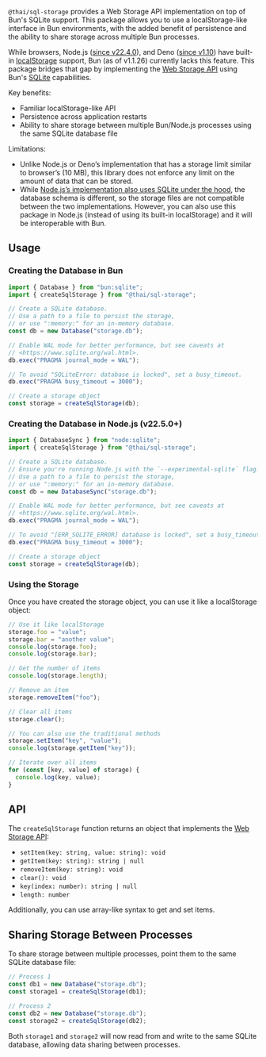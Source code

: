 `@thai/sql-storage` provides a Web Storage API implementation on top of Bun's SQLite support. This package allows you to use a localStorage-like interface in Bun environments, with the added benefit of persistence and the ability to share storage across multiple Bun processes.

While browsers, Node.js ([since v22.4.0](https://nodejs.org/en/blog/release/v22.4)), and Deno ([since v1.10](https://docs.deno.com/runtime/manual/runtime/web_storage_api/)) have built-in [localStorage](https://developer.mozilla.org/en-US/docs/Web/API/Window/localStorage) support, Bun (as of v1.1.26) currently lacks this feature. This package bridges that gap by implementing the [Web Storage API](https://developer.mozilla.org/en-US/docs/Web/API/Web_Storage_API) using Bun's [SQLite](https://bun.sh/docs/api/sqlite) capabilities.

Key benefits:

- Familiar localStorage-like API
- Persistence across application restarts
- Ability to share storage between multiple Bun/Node.js processes using the same SQLite database file

Limitations:

- Unlike Node.js or Deno’s implementation that has a storage limit similar to browser’s (10 MB), this library does not enforce any limit on the amount of data that can be stored.
- While [Node.js’s implementation also uses SQLite under the hood](https://github.com/nodejs/node/blob/main/src/node_webstorage.cc), the database schema is different, so the storage files are not compatible between the two implementations. However, you can also use this package in Node.js (instead of using its built-in localStorage) and it will be interoperable with Bun.

## Usage

### Creating the Database in Bun

```typescript
import { Database } from "bun:sqlite";
import { createSqlStorage } from "@thai/sql-storage";

// Create a SQLite database.
// Use a path to a file to persist the storage,
// or use ":memory:" for an in-memory database.
const db = new Database("storage.db");

// Enable WAL mode for better performance, but see caveats at
// <https://www.sqlite.org/wal.html>.
db.exec("PRAGMA journal_mode = WAL");

// To avoid "SQLiteError: database is locked", set a busy_timeout.
db.exec("PRAGMA busy_timeout = 3000");

// Create a storage object
const storage = createSqlStorage(db);
```

### Creating the Database in Node.js (v22.5.0+)

```typescript
import { DatabaseSync } from "node:sqlite";
import { createSqlStorage } from "@thai/sql-storage";

// Create a SQLite database.
// Ensure you're running Node.js with the `--experimental-sqlite` flag.
// Use a path to a file to persist the storage,
// or use ":memory:" for an in-memory database.
const db = new DatabaseSync("storage.db");

// Enable WAL mode for better performance, but see caveats at
// <https://www.sqlite.org/wal.html>.
db.exec("PRAGMA journal_mode = WAL");

// To avoid "[ERR_SQLITE_ERROR] database is locked", set a busy_timeout.
db.exec("PRAGMA busy_timeout = 3000");

// Create a storage object
const storage = createSqlStorage(db);
```

### Using the Storage

Once you have created the storage object, you can use it like a localStorage object:

```typescript
// Use it like localStorage
storage.foo = "value";
storage.bar = "another value";
console.log(storage.foo);
console.log(storage.bar);

// Get the number of items
console.log(storage.length);

// Remove an item
storage.removeItem("foo");

// Clear all items
storage.clear();

// You can also use the traditional methods
storage.setItem("key", "value");
console.log(storage.getItem("key"));

// Iterate over all items
for (const [key, value] of storage) {
  console.log(key, value);
}
```

## API

The `createSqlStorage` function returns an object that implements the [Web Storage API](https://developer.mozilla.org/en-US/docs/Web/API/Web_Storage_API):

- `setItem(key: string, value: string): void`
- `getItem(key: string): string | null`
- `removeItem(key: string): void`
- `clear(): void`
- `key(index: number): string | null`
- `length: number`

Additionally, you can use array-like syntax to get and set items.

## Sharing Storage Between Processes

To share storage between multiple processes, point them to the same SQLite database file:

```typescript
// Process 1
const db1 = new Database("storage.db");
const storage1 = createSqlStorage(db1);

// Process 2
const db2 = new Database("storage.db");
const storage2 = createSqlStorage(db2);
```

Both `storage1` and `storage2` will now read from and write to the same SQLite database, allowing data sharing between processes.
